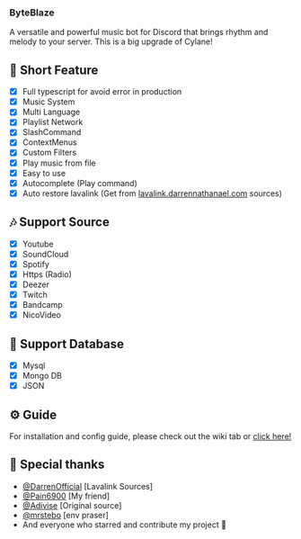 ### ByteBlaze

A versatile and powerful music bot for Discord that brings rhythm and melody to your server. This is a big upgrade of Cylane!

## 📑 Short Feature

- [x] Full typescript for avoid error in production
- [x] Music System
- [x] Multi Language
- [x] Playlist Network
- [x] SlashCommand
- [x] ContextMenus
- [x] Custom Filters
- [x] Play music from file
- [x] Easy to use
- [x] Autocomplete (Play command)
- [x] Auto restore lavalink (Get from [lavalink.darrennathanael.com](https://lavalink.darrennathanael.com/NoSSL/lavalink-without-ssl/) sources)

## 🎶 Support Source

- [x] Youtube
- [x] SoundCloud
- [x] Spotify
- [x] Https (Radio)
- [x] Deezer
- [x] Twitch
- [x] Bandcamp
- [x] NicoVideo

## 💾 Support Database

- [x] Mysql
- [x] Mongo DB
- [x] JSON

## ⚙️ Guide

For installation and config guide, please check out the wiki tab or [click here!](https://github.com/RainyXeon/ByteBlaze/wiki)

## 💫 Special thanks

- [@DarrenOfficial](https://github.com/DarrenOfficial) [Lavalink Sources]
- [@Pain6900](https://github.com/Pain6900) [My friend]
- [@Adivise](https://github.com/Adivise) [Original source]
- [@mrstebo](https://github.com/mrstebo) [env praser]
- And everyone who starred and contribute my project 💖
